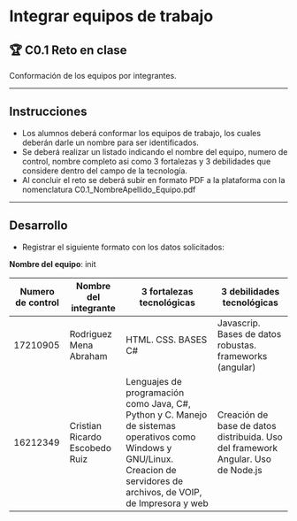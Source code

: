 # Integrar equipos de trabajo

## :trophy: C0.1 Reto en clase

Conformación de los equipos por integrantes.
___

## Instrucciones

- Los alumnos deberá conformar los equipos de trabajo, los cuales deberán darle un nombre para ser identificados.
- Se deberá realizar un listado indicando el nombre del equipo, numero de control, nombre completo asi como 3 fortalezas y 3 debilidades que considere dentro del campo de la tecnología.
- Al concluir el reto se deberá subir en formato PDF a la plataforma con la nomenclatura C0.1_NombreApellido_Equipo.pdf

___

## Desarrollo

- Registrar el siguiente formato con los datos solicitados:

**Nombre del equipo**: init

Numero de control | Nombre del integrante | 3 fortalezas tecnológicas | 3 debilidades tecnológicas
---------|----------|---------|---------|
17210905|Rodriguez Mena Abraham|HTML. CSS. BASES C#|Javascrip. Bases de datos robustas. frameworks (angular)|
16212349|Cristian Ricardo Escobedo Ruiz|Lenguajes de programación como Java, C#, Python y C. Manejo de sistemas operativos como Windows y GNU/Linux. Creacion de servidores de archivos, de VOIP, de Impresora y web|Creación de base de datos distribuida. Uso del framework Angular. Uso de Node.js|